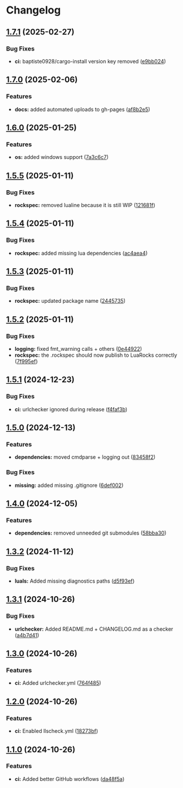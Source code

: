 # Changelog

## [1.7.1](https://github.com/ColinKennedy/nvim-best-practices-plugin-template/compare/v1.7.0...v1.7.1) (2025-02-27)


### Bug Fixes

* **ci:** baptiste0928/cargo-install version key removed ([e9bb024](https://github.com/ColinKennedy/nvim-best-practices-plugin-template/commit/e9bb024fe7f9a067f70a84c6d67ebb567f9a5d83))

## [1.7.0](https://github.com/ColinKennedy/nvim-best-practices-plugin-template/compare/v1.6.0...v1.7.0) (2025-02-06)


### Features

* **docs:** added automated uploads to gh-pages ([af8b2e5](https://github.com/ColinKennedy/nvim-best-practices-plugin-template/commit/af8b2e5ae9cb0681ca27973787487502156fe2c2))

## [1.6.0](https://github.com/ColinKennedy/nvim-best-practices-plugin-template/compare/v1.5.5...v1.6.0) (2025-01-25)


### Features

* **os:** added windows support ([7a3c6c7](https://github.com/ColinKennedy/nvim-best-practices-plugin-template/commit/7a3c6c794712883399626d3177b6ce93cf0252a4))

## [1.5.5](https://github.com/ColinKennedy/nvim-best-practices-plugin-template/compare/v1.5.4...v1.5.5) (2025-01-11)


### Bug Fixes

* **rockspec:** removed lualine because it is still WIP ([121681f](https://github.com/ColinKennedy/nvim-best-practices-plugin-template/commit/121681f8f7ace45e114ea2161175e37c8c8e4877))

## [1.5.4](https://github.com/ColinKennedy/nvim-best-practices-plugin-template/compare/v1.5.3...v1.5.4) (2025-01-11)


### Bug Fixes

* **rockspec:** added missing lua dependencies ([ac4aea4](https://github.com/ColinKennedy/nvim-best-practices-plugin-template/commit/ac4aea4f468b4912e694eb4fca0305aff026f4e1))

## [1.5.3](https://github.com/ColinKennedy/nvim-best-practices-plugin-template/compare/v1.5.2...v1.5.3) (2025-01-11)


### Bug Fixes

* **rockspec:** updated package name ([2445735](https://github.com/ColinKennedy/nvim-best-practices-plugin-template/commit/2445735817e93ccb520101539c2f41312e0635b3))

## [1.5.2](https://github.com/ColinKennedy/nvim-best-practices-plugin-template/compare/v1.5.1...v1.5.2) (2025-01-11)


### Bug Fixes

* **logging:** fixed fmt_warning calls + others ([0e44922](https://github.com/ColinKennedy/nvim-best-practices-plugin-template/commit/0e449223755ab4ea4fa170753d4b38731e4279b2))
* **rockspec:** the .rockspec should now publish to LuaRocks correctly ([7f995ef](https://github.com/ColinKennedy/nvim-best-practices-plugin-template/commit/7f995ef9b4459bb47976303825adb7a81737f404))

## [1.5.1](https://github.com/ColinKennedy/nvim-best-practices-plugin-template/compare/v1.5.0...v1.5.1) (2024-12-23)


### Bug Fixes

* **ci:** urlchecker ignored during release ([f4faf3b](https://github.com/ColinKennedy/nvim-best-practices-plugin-template/commit/f4faf3b557c3fff211195bdc05003b701e895196))

## [1.5.0](https://github.com/ColinKennedy/nvim-best-practices-plugin-template/compare/v1.4.0...v1.5.0) (2024-12-13)


### Features

* **dependencies:** moved cmdparse + logging out ([83458f2](https://github.com/ColinKennedy/nvim-best-practices-plugin-template/commit/83458f230192cb1a77778de051bcde757e73d756))


### Bug Fixes

* **missing:** added missing .gitignore ([6def002](https://github.com/ColinKennedy/nvim-best-practices-plugin-template/commit/6def002a458edbf6dcaf786120b3e3f3fbcd869b))

## [1.4.0](https://github.com/ColinKennedy/nvim-best-practices-plugin-template/compare/v1.3.2...v1.4.0) (2024-12-05)


### Features

* **dependencies:** removed unneeded git submodules ([58bba30](https://github.com/ColinKennedy/nvim-best-practices-plugin-template/commit/58bba307be8ec2a963b8d0ec256d60d9c14abe16))

## [1.3.2](https://github.com/ColinKennedy/nvim-best-practices-plugin-template/compare/v1.3.1...v1.3.2) (2024-11-12)


### Bug Fixes

* **luals:** Added missing diagnostics paths ([d5f93ef](https://github.com/ColinKennedy/nvim-best-practices-plugin-template/commit/d5f93ef89c47ae5dd09c684526f7050a0f829e11))

## [1.3.1](https://github.com/ColinKennedy/nvim-best-practices-plugin-template/compare/v1.3.0...v1.3.1) (2024-10-26)


### Bug Fixes

* **urlchecker:** Added README.md + CHANGELOG.md as a checker ([a4b7d41](https://github.com/ColinKennedy/nvim-best-practices-plugin-template/commit/a4b7d410f4d853d7bf98e4ca6dc198f6ea29bb8d))

## [1.3.0](https://github.com/ColinKennedy/nvim-best-practices-plugin-template/compare/v1.2.0...v1.3.0) (2024-10-26)


### Features

* **ci:** Added urlchecker.yml ([764f485](https://github.com/ColinKennedy/nvim-best-practices-plugin-template/commit/764f4859522c6c810e75bd82eda6073ef4fc0c0c))

## [1.2.0](https://github.com/ColinKennedy/nvim-best-practices-plugin-template/compare/v1.1.0...v1.2.0) (2024-10-26)


### Features

* **ci:** Enabled llscheck.yml ([18273bf](https://github.com/ColinKennedy/nvim-best-practices-plugin-template/commit/18273bf3526364ca05d2798318b86f59a3c124e8))

## [1.1.0](https://github.com/ColinKennedy/nvim-best-practices-plugin-template/compare/v1.0.3...v1.1.0) (2024-10-26)


### Features

* **ci:** Added better GitHub workflows ([da48f5a](https://github.com/ColinKennedy/nvim-best-practices-plugin-template/commit/da48f5a27fb01e9c597d82931e551d10c31b94d0))
